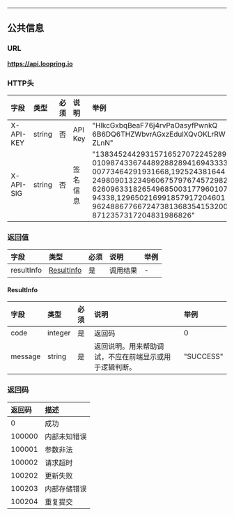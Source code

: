 ---

## 公共信息

### URL

**https://api.loopring.io**

### HTTP头

| 字段 |  类型 | 必须 | 说明 | 举例 |
| :---- | :---- | :---- |   :----   |  :--- |
| X-API-KEY | string | 否 | API Key | "HlkcGxbqBeaF76j4rvPaOasyfPwnkQ<br/>6B6DQ6THZWbvrAGxzEdulXQvOKLrRW<br/>ZLnN" |
| X-API-SIG | string | 否 | 签名信息 | "138345244293157165270722452892<br/>010987433674489288289416943333<br/>00773464291931668,192524381644<br/>249809013234960675797674572982<br/>626096331826549685003177960107<br/>94338,129650216991857917204601<br/>962488677667247381368354153200<br/>8712357317204831986826" |

### 返回值

| 字段 |  类型 | 必须 | 说明 | 举例 |
| :---- | :---- | :---- | :---- | :---- |
| resultInfo | <a href="#ResultInfo">ResultInfo</a> | 是 | 调用结果 | - |

#### ResultInfo
<span id="ResultInfo"></span>

| 字段 |  类型 | 必须 | 说明 | 举例 |
| :---- | :---- | :---- |   :----   |  :--- |
| code | integer | 是 | 返回码 | 0 |
| message | string | 是 | 返回说明。用来帮助调试，不应在前端显示或用于逻辑判断。 | "SUCCESS" |


### 返回码
| 返回码 | 描述 |
| :---- | :---- |
| 0 | 成功 |
| 100000 | 内部未知错误 |
| 100001 | 参数非法 |
| 100002 | 请求超时 |
| 100202 | 更新失败 |
| 100203 | 内部存储错误 |
| 100204 | 重复提交 |
